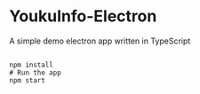 # YoukuInfo-Electron

A simple demo electron app written in TypeScript

```

npm install
# Run the app
npm start

```
